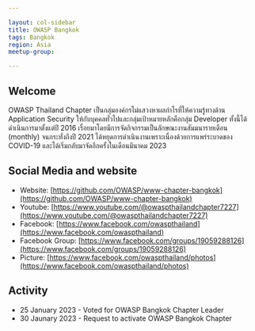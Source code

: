 ```yaml
---

layout: col-sidebar
title: OWASP Bangkok
tags: Bangkok
region: Asia
meetup-group:

---
```


## Welcome
OWASP Thailand Chapter เป็นกลุ่มองค์กรไม่แสวงหาผลกำไรที่ให้ความรู้ทางด้าน Application Security ให้กับบุคคลทั่วไปและกลุ่มเป้าหมายหลักคือกลุ่ม Developer ทั้งนี้ได้ดำเนินการมาตั้งแต่ปี 2016 เรื่อยมาโดยมีการจัดกิจกรรมเป็นลักษณะงานสัมมนารายเดือน (monthly) จนกระทั่งถึงปี 2021 ได้หยุดการดำเนินงานเพราะเนื่องด้วยการแพร่ระบาดของ COVID-19 และได้เริ่มกลับมาจัดอีกครั้งในเดือนมีนาคม 2023

## Social Media and website
* Website: [https://github.com/OWASP/www-chapter-bangkok](https://github.com/OWASP/www-chapter-bangkok)
* Youtube: [https://www.youtube.com/@owaspthailandchapter7227](https://www.youtube.com/@owaspthailandchapter7227)
* Facebook: [https://www.facebook.com/owaspthailand](https://www.facebook.com/owaspthailand)
* Facebook Group: [https://www.facebook.com/groups/19059288126](https://www.facebook.com/groups/19059288126)
* Picture: [https://www.facebook.com/owaspthailand/photos](https://www.facebook.com/owaspthailand/photos)

## Activity
* 25 January 2023 - Voted for OWASP Bangkok Chapter Leader
* 30 Jaunary 2023 - Request to activate OWASP Bangkok Chapter

